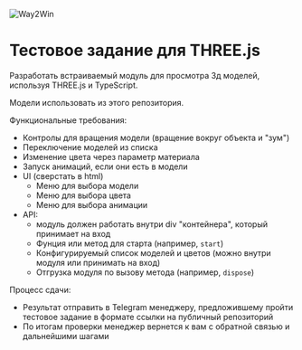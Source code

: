 ![Way2Win](https://github.com/Way2AR/three-test-assignment/assets/32157821/1f832bc2-ee67-4129-826c-596ed8c5af37)

# Тестовое задание для THREE.js

Разработать встраиваемый модуль для просмотра 3д моделей, используя THREE.js и TypeScript.

Модели использовать из этого репозитория.

Функциональные требования:
* Контролы для вращения модели (вращение вокруг объекта и "зум") 
* Переключение моделей из списка
* Изменение цвета через параметр материала
* Запуск анимаций, если они есть в модели
* UI (сверстать в html)
    * Меню для выбора модели
    * Меню для выбора цвета
    * Меню для выбора анимации
* API:
    * модуль должен работать внутри div "контейнера", который принимает на вход
    * Фунция или метод для старта (например, `start`)
    * Конфигурируемый список моделей и цветов (можно внутри модуля или принимать на вход)
    * Отгрузка модуля по вызову метода (например, `dispose`)

Процесс сдачи:
- Результат отправить в Telegram менеджеру, предложившему пройти тестовое задание в формате ссылки на публичный репозиторий
- По итогам проверки менеджер вернется к вам с обратной связью и дальнейшими шагами

